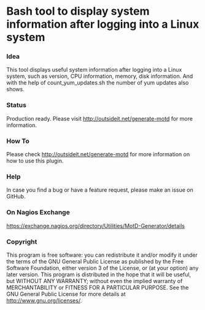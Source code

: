 # Bash tool to display system information after logging into a Linux system

### Idea

This tool displays useful system information after logging into a Linux system, such as version, CPU information, 
memory, disk information. And with the help of count_yum_updates.sh the number of yum updates also shows.

### Status

Production ready. Please visit http://outsideit.net/generate-motd for more information.

### How To

Please check http://outsideit.net/generate-motd for more information on how to use this plugin.

### Help

In case you find a bug or have a feature request, please make an issue on GitHub.

### On Nagios Exchange

https://exchange.nagios.org/directory/Utilities/MotD-Generator/details

### Copyright

This program is free software: you can redistribute it and/or modify it under the terms of the GNU General Public 
License as published by the Free Software Foundation, either version 3 of the License, or (at your option) any later 
version. This program is distributed in the hope that it will be useful, but WITHOUT ANY WARRANTY; without even the 
implied warranty of MERCHANTABILITY or FITNESS FOR A PARTICULAR PURPOSE. See the GNU General Public License for more 
details at <http://www.gnu.org/licenses/>.
